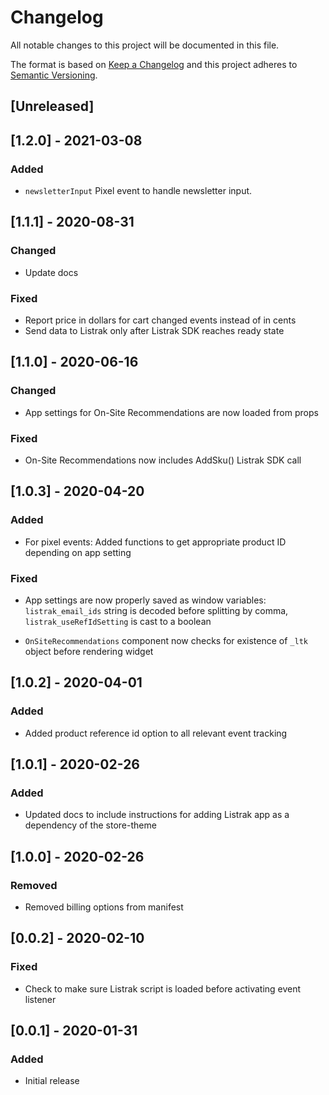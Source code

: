 # Changelog

All notable changes to this project will be documented in this file.

The format is based on [Keep a Changelog](http://keepachangelog.com/en/1.0.0/)
and this project adheres to [Semantic Versioning](http://semver.org/spec/v2.0.0.html).

## [Unreleased]

## [1.2.0] - 2021-03-08

### Added

- `newsletterInput` Pixel event to handle newsletter input. 

## [1.1.1] - 2020-08-31

### Changed

- Update docs

### Fixed

- Report price in dollars for cart changed events instead of in cents
- Send data to Listrak only after Listrak SDK reaches ready state

## [1.1.0] - 2020-06-16

### Changed

- App settings for On-Site Recommendations are now loaded from props

### Fixed

- On-Site Recommendations now includes AddSku() Listrak SDK call

## [1.0.3] - 2020-04-20

### Added

- For pixel events: Added functions to get appropriate product ID depending on app setting

### Fixed

- App settings are now properly saved as window variables: `listrak_email_ids` string is decoded before splitting by comma, `listrak_useRefIdSetting` is cast to a boolean

- `OnSiteRecommendations` component now checks for existence of `_ltk` object before rendering widget

## [1.0.2] - 2020-04-01

### Added

- Added product reference id option to all relevant event tracking

## [1.0.1] - 2020-02-26

### Added

- Updated docs to include instructions for adding Listrak app as a dependency of the store-theme

## [1.0.0] - 2020-02-26

### Removed

- Removed billing options from manifest

## [0.0.2] - 2020-02-10

### Fixed

- Check to make sure Listrak script is loaded before activating event listener

## [0.0.1] - 2020-01-31

### Added

- Initial release
